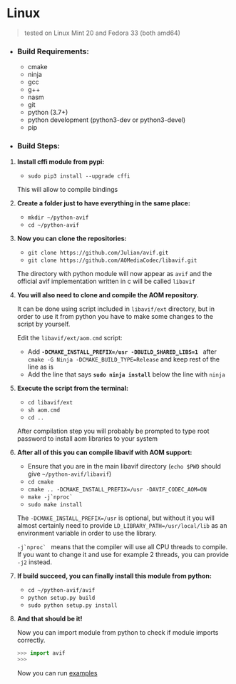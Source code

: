 # Linux

> tested on Linux Mint 20 and Fedora 33 (both amd64)

- ### Build Requirements:

  - cmake
  - ninja
  - gcc
  - g++
  - nasm
  - git
  - python (3.7+)
  - python development (python3-dev or python3-devel)
  - pip



- ### Build Steps:

1. **Install cffi module from pypi:**

   - `sudo pip3 install --upgrade cffi`

   This will allow to compile bindings

   

2. **Create a folder just to have everything in the same place:**

   - `mkdir ~/python-avif`
   - `cd ~/python-avif`

   

3. **Now you can clone the repositories:**

   - `git clone https://github.com/Julian/avif.git`
   - `git clone https://github.com/AOMediaCodec/libavif.git`

   The directory with python module will now appear as `avif` and the official avif implementation written in c will be called `libavif`

   

4. **You will also need to clone and compile the AOM repository.**

   It can be done using script included in `libavif/ext` directory, but in order to use it from python you have to make some changes to the script by yourself.

   Edit the `libavif/ext/aom.cmd` script:

   - Add **`-DCMAKE_INSTALL_PREFIX=/usr -DBUILD_SHARED_LIBS=1 `** after `cmake -G Ninja -DCMAKE_BUILD_TYPE=Release` and keep rest of the line as is
   - Add the line that says **`sudo ninja install`** below the line with `ninja`

   

5. **Execute the script from the terminal:**

   - `cd libavif/ext `
   - `sh aom.cmd`
   - `cd ..`

   After compilation step you will probably be prompted to type root password to install aom libraries to your system

   

6. **After all of this you can compile libavif with AOM support:**

   - Ensure that you are in the main libavif directory (`echo $PWD` should give `~/python-avif/libavif`)
   - `cd cmake`
   - `cmake .. -DCMAKE_INSTALL_PREFIX=/usr -DAVIF_CODEC_AOM=ON`
   - ```make -j`nproc` ```
   - `sudo make install`

   The `-DCMAKE_INSTALL_PREFIX=/usr` is optional, but without it you will almost certainly need to provide `LD_LIBRARY_PATH=/usr/local/lib` as an environment variable in order to use the library.

   ```-j`nproc` ``` means that the compiler will use all CPU threads to compile. If you want to change it and use for example 2 threads, you can provide `-j2` instead.

   

7. **If build succeed, you can finally install this module from python:**

   - `cd ~/python-avif/avif`
   - `python setup.py build`
   - `sudo python setup.py install`

   

8. **And that should be it!**

   Now you can import module from python to check if module imports correctly.

   ```python
   >>> import avif
   >>>
   ```

   Now you can run [examples](README.md#Examples)

